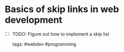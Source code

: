 # Basics of skip links in web development

- [ ] TODO: Figure out how to implement a skip list

    tags: #webdev #programming

